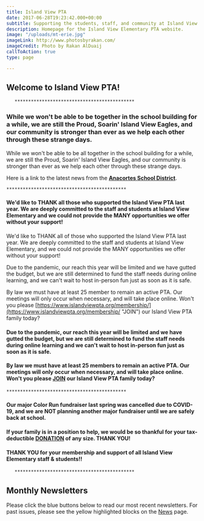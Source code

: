 ```yaml
---
title: Island View PTA
date: 2017-06-28T19:23:42.000+00:00
subtitle: Supporting the students, staff, and community at Island View Elementary.
description: Homepage for the Island View Elementary PTA website.
image: "/uploads/mt-erie.jpg"
imageLink: http://www.photosbyrakan.com/
imageCredit: Photo by Rakan AlDuaij
callToAction: true
type: page

---
```

## Welcome to Island View PTA!

       ********************************************

### While we won't be able to be together in the school building for a while, we are still the Proud, Soarin' Island View Eagles, and our community is stronger than ever as we help each other through these strange days.

While we won't be able to be all together in the school building for a while, we are still the Proud, Soarin' Island View Eagles, and our community is stronger than ever as we help each other through these strange days.

Here is a link to the latest news from the [**Anacortes School District**](www.asd103.org "Anacortes School District").

    ********************************************

#### We'd like to THANK all those who supported the Island View PTA last year. We are deeply committed to the staff and students at Island View Elementary and we could not provide the MANY opportunities we offer without your support!

#### 

We'd like to THANK all of those who supported the Island View PTA last year.  We are deeply committed to the staff and students at Island View Elementary, and we could not provide the MANY opportunities we offer without your support!

Due to the pandemic, our reach this year will be limited and we have gutted the budget, but we are still determined to fund the staff needs during online learning, and we can't wait to host in-person fun just as soon as it is safe.

By law we must have at least 25 member to remain an active PTA.  Our meetings will only occur when necessary, and will take place online.  Won't you please [https://www.islandviewpta.org/membership/](https://www.islandviewpta.org/membership/ "JOIN") our Island View PTA family today?

#### Due to the pandemic, our reach this year will be limited and we have gutted the budget, but we are still determined to fund the staff needs during online learning and we can't wait to host in-person fun just as soon as it is safe.

#### 

#### By law we must have at least 25 members to remain an active PTA. Our meetings will only occur when necessary, and will take place online. Won't you please [**JOIN**](https://www.islandviewpta.org/membership/ "JOIN") our Island View PTA family today?

    ********************************************

#### Our major Color Run fundraiser last spring was cancelled due to COVID-19, and we are NOT planning another major fundraiser until we are safely back at school.

#### 

#### If your family is in a position to help, we would be so thankful for your tax-deductible [**DONATION**](https://www.islandviewpta.org/membership/ "JOIN") of any size. THANK YOU!

#### 

#### THANK YOU for your membership and support of all Island View Elementary staff & students!!

       ********************************************

## Monthly Newsletters

Please click the blue buttons below to read our most recent newsletters.
For past issues, please see the yellow highlighted blocks on the [News](/news) page.